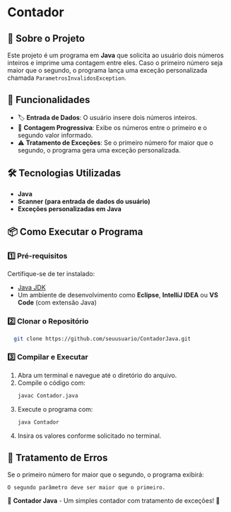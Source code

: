 # Contador

## 📜 Sobre o Projeto
Este projeto é um programa em **Java** que solicita ao usuário dois números inteiros e imprime uma contagem entre eles. Caso o primeiro número seja maior que o segundo, o programa lança uma exceção personalizada chamada `ParametrosInvalidosException`.

## 🚀 Funcionalidades
- 🏷 **Entrada de Dados**: O usuário insere dois números inteiros.
- 🔢 **Contagem Progressiva**: Exibe os números entre o primeiro e o segundo valor informado.
- ⚠ **Tratamento de Exceções**: Se o primeiro número for maior que o segundo, o programa gera uma exceção personalizada.

## 🛠 Tecnologias Utilizadas
- **Java**
- **Scanner (para entrada de dados do usuário)**
- **Exceções personalizadas em Java**

## 📦 Como Executar o Programa
### 1️⃣ Pré-requisitos
Certifique-se de ter instalado:
- [Java JDK](https://www.oracle.com/java/technologies/javase-downloads.html)
- Um ambiente de desenvolvimento como **Eclipse**, **IntelliJ IDEA** ou **VS Code** (com extensão Java)

### 2️⃣ Clonar o Repositório
```bash
  git clone https://github.com/seuusuario/ContadorJava.git
```

### 3️⃣ Compilar e Executar
1. Abra um terminal e navegue até o diretório do arquivo.
2. Compile o código com:
   ```bash
   javac Contador.java
   ```
3. Execute o programa com:
   ```bash
   java Contador
   ```
4. Insira os valores conforme solicitado no terminal.

## 🚨 Tratamento de Erros
Se o primeiro número for maior que o segundo, o programa exibirá:
```
O segundo parâmetro deve ser maior que o primeiro.
```



🚀 **Contador Java** - Um simples contador com tratamento de exceções! 🔢

